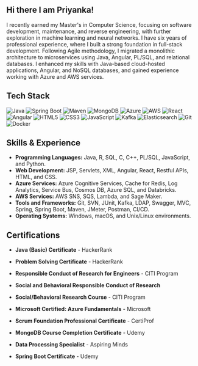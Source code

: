 ## Hi there I am Priyanka!
I recently earned my Master's in Computer Science, focusing on software development, maintenance, and reverse engineering, with further exploration in machine learning and neural networks. I have six years of professional experience, where I built a strong foundation in full-stack development. Following Agile methodology, I migrated a monolithic architecture to microservices using Java, Angular, PL/SQL, and relational databases. I enhanced my skills with Java-based cloud-hosted applications, Angular, and NoSQL databases, and gained experience working with Azure and AWS services.

## Tech Stack

![Java](https://img.shields.io/badge/Java-ED8B00?style=for-the-badge&logo=java&logoColor=white)
![Spring Boot](https://img.shields.io/badge/Spring%20Boot-6DB33F?style=for-the-badge&logo=spring-boot&logoColor=white)
![Maven](https://img.shields.io/badge/Maven-C71A36?style=for-the-badge&logo=apache-maven&logoColor=white)
![MongoDB](https://img.shields.io/badge/MongoDB-47A248?style=for-the-badge&logo=mongodb&logoColor=white)
![Azure](https://img.shields.io/badge/Microsoft%20Azure-0078D4?style=for-the-badge&logo=microsoft-azure&logoColor=white)
![AWS](https://img.shields.io/badge/AWS-232F3E?style=for-the-badge&logo=amazon-aws&logoColor=white)
![React](https://img.shields.io/badge/React-61DAFB?style=for-the-badge&logo=react&logoColor=white)
![Angular](https://img.shields.io/badge/Angular-DD0031?style=for-the-badge&logo=angular&logoColor=white)
![HTML5](https://img.shields.io/badge/HTML5-E34F26?style=for-the-badge&logo=html5&logoColor=white)
![CSS3](https://img.shields.io/badge/CSS3-1572B6?style=for-the-badge&logo=css3&logoColor=white)
![JavaScript](https://img.shields.io/badge/JavaScript-F7DF1E?style=for-the-badge&logo=javascript&logoColor=black)
![Kafka](https://img.shields.io/badge/Apache%20Kafka-231F20?style=for-the-badge&logo=apache-kafka&logoColor=white)
![Elasticsearch](https://img.shields.io/badge/Elasticsearch-005571?style=for-the-badge&logo=elasticsearch&logoColor=white)
![Git](https://img.shields.io/badge/Git-F05032?style=for-the-badge&logo=git&logoColor=white)
![Docker](https://img.shields.io/badge/Docker-2496ED?style=for-the-badge&logo=docker&logoColor=white)



## Skills & Experience
- **Programming Languages:** Java, R, SQL, C, C++, PL/SQL, JavaScript, and Python.
- **Web Development:** JSP, Servlets, XML, Angular, React, Restful APIs, HTML, and CSS.
- **Azure Services:** Azure Cognitive Services, Cache for Redis, Log Analytics, Service Bus, Cosmos DB, Azure SQL, and Databricks.
- **AWS Services:** AWS SNS, SQS, Lambda, and Sage Maker.
- **Tools and Frameworks:** Git, SVN, JUnit, Kafka, LDAP, Swagger, MVC, Spring, Spring Boot, Maven, JMeter, Postman, CI/CD.
- **Operating Systems:** Windows, macOS, and Unix/Linux environments.

## Certifications

- **Java (Basic) Certificate** - HackerRank 

- **Problem Solving Certificate** - HackerRank 

- **Responsible Conduct of Research for Engineers** - CITI Program 

- **Social and Behavioral Responsible Conduct of Research** 

- **Social/Behavioral Research Course** - CITI Program 

- **Microsoft Certified: Azure Fundamentals** - Microsoft 

- **Scrum Foundation Professional Certificate** - CertiProf 

- **MongoDB Course Completion Certificate** - Udemy 

- **Data Processing Specialist** - Aspiring Minds

- **Spring Boot Certificate** - Udemy
<!--
**Priyanka-GD/Priyanka-GD** is a ✨ _special_ ✨ repository because its `README.md` (this file) appears on your GitHub profile.

Here are some ideas to get you started:

- 🔭 I’m currently working on ...
- 🌱 I’m currently learning ...
- 👯 I’m looking to collaborate on ...
- 🤔 I’m looking for help with ...
- 💬 Ask me about ...
- 📫 How to reach me: ...
- 😄 Pronouns: ...
- ⚡ Fun fact: ...
-->
